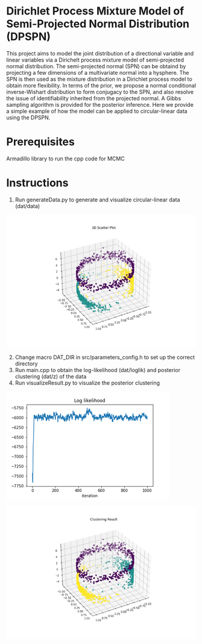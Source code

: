 # Dirichlet Process Mixture Model of Semi-Projected Normal Distribution (DPSPN)

This project aims to model the joint distribution of a directional variable and linear variables via a Dirichelt process mixture model of semi-projected normal distribution. The semi-projected normal (SPN) can be obtaind by projecting a few dimensions of a multivariate normal into a hysphere. The SPN is then used as the mixture distribution in a Dirichlet process model to obtain more flexibility. In terms of the prior, we propose a normal conditional inverse-Wishart distribution to form conjugacy to the SPN, and also resolve the issue of identifiability inherited from the projected normal. A Gibbs sampling algorithm is provided for the posterior inference. Here we provide a simple example of how the model can be applied to circular-linear data using the DPSPN.

# Prerequisites

Armadillo library to run the cpp code for MCMC

# Instructions

1. Run generateData.py to generate and visualize circular-linear data (dat/data)

![GitHub data](/img/Data_scatter.png)

2. Change macro DAT_DIR in src/parameters_config.h to set up the correct directory
3. Run main.cpp to obtain the log-likelihood (dat/loglik) and posterior clustering (dat/z) of the data
4. Run visualizeResult.py to visualize the posterior clustering

![GitHub loglik](/img/Log_likelihood.png)

![GitHub clstr](/img/Clustering_Result.png)

